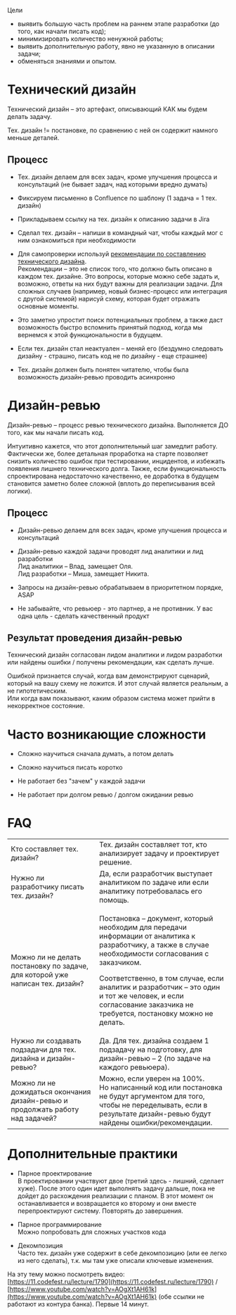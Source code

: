 Цели

*   выявить большую часть проблем на раннем этапе разработки (до того, как начали писать код);
*   минимизировать количество ненужной работы;
*   выявить дополнительную работу, явно не указанную в описании задачи;
*   обменяться знаниями и опытом.

Технический дизайн
==================

Технический дизайн – это артефакт, описывающий КАК мы будем делать задачу.

Тех. дизайн != постановке, по сравнению с ней он содержит намного меньше деталей.

Процесс
-------

*   Тех. дизайн делаем для всех задач, кроме улучшения процесса и консультаций (не бывает задач, над которыми вредно думать)
    
*   Фиксируем письменно в Confluence по шаблону (1 задача = 1 тех. дизайн)
*   Прикладываем ссылку на тех. дизайн к описанию задачи в Jira
*   Сделал тех. дизайн – напиши в командный чат, чтобы каждый мог с ним ознакомиться при необходимости
*   Для самопроверки используй [рекомендации по составлению технического дизайна](https://conflu.lan.ubrr.ru/pages/viewpage.action?pageId=306323273).  
    Рекомендации – это не список того, что должно быть описано в каждом тех. дизайне. Это вопросы, которые можно себе задать и, возможно, ответы на них будут важны для реализации задачи. Для сложных случаев (например, новый бизнес-процесс или интеграция с другой системой) нарисуй схему, которая будет отражать основные моменты.  
    
*   Это заметно упростит поиск потенциальных проблем, а также даст возможность быстро вспомнить принятый подход, когда мы вернемся к этой функциональности в будущем.
*   Если тех. дизайн стал неактуален – меняй его (бездумно следовать дизайну - страшно, писать код не по дизайну - еще страшнее)
*   Тех. дизайн должен быть понятен читателю, чтобы была возможность дизайн-ревью проводить асинхронно

  

  

Дизайн-ревью
============

Дизайн-ревью – процесс ревью технического дизайна. Выполняется ДО того, как мы начали писать код.

Интуитивно кажется, что этот дополнительный шаг замедлит работу.   
Фактически же, более детальная проработка на старте позволяет снизить количество ошибок при тестировании, инцидентов, и избежать появления лишнего технического долга. Также, если функциональность спроектирована недостаточно качественно, ее доработка в будущем становится заметно более сложной (вплоть до переписывания всей логики).

Процесс
-------

*   Дизайн-ревью делаем для всех задач, кроме улучшения процесса и консультаций
    
*   Дизайн-ревью каждой задачи проводят лид аналитики и лид разработки  
    Лид аналитики – Влад, замещает Оля.  
    Лид разработки – Миша, замещает Никита.
*   Запросы на дизайн-ревью обрабатываем в приоритетном порядке, ASAP
*   Не забывайте, что ревьюер - это партнер, а не противник. У вас одна цель - сделать качественный продукт

Результат проведения дизайн-ревью
---------------------------------

Технический дизайн согласован лидом аналитики и лидом разработки или найдены ошибки / получены рекомендации, как сделать лучше.

Ошибкой признается случай, когда вам демонстрируют сценарий, который на вашу схему не ложится. И этот случай является реальным, а не гипотетическим.  
Или когда вам показывают, каким образом система может прийти в некорректное состояние.

  

Часто возникающие сложности
===========================

*   Сложно научиться сначала думать, а потом делать
    
*   Сложно научиться писать коротко
    
*   Не работает без "зачем" у каждой задачи
    
*   Не работает при долгом ревью / долгом ожидании ревью
    

  

FAQ
===

<table class="wrapped confluenceTable"><colgroup><col><col></colgroup><tbody><tr><td class="confluenceTd">Кто составляет тех. дизайн?</td><td class="confluenceTd">Тех. дизайн составляет тот, кто анализирует задачу и проектирует решение.</td></tr><tr><td class="confluenceTd">Нужно ли разработчику писать тех. дизайн?</td><td class="confluenceTd">Да, если разработчик выступает аналитиком по задаче или если аналитику потребовалась его помощь.</td></tr><tr><td class="confluenceTd">Можно ли не делать постановку по задаче, для которой уже написан тех. дизайн?</td><td class="confluenceTd"><p>Постановка – документ, который необходим для передачи информации от аналитика к разработчику, а также в случае необходимости согласования с заказчиком.</p><p>Соответственно, в том случае, если аналитик и разработчик – это один и тот же человек, и если согласование заказчика не требуется, постановку можно не делать.</p></td></tr><tr><td class="confluenceTd">Нужно ли создавать подзадачи для тех. дизайна и дизайн-ревью?</td><td class="confluenceTd">Да. Для тех. дизайна создаем 1 подзадачу на подготовку, для дизайн-ревью –&nbsp;2 (по задаче на каждого ревьюера).</td></tr><tr><td colspan="1" class="confluenceTd">Можно ли не дожидаться окончания дизайн-ревью и продолжать работу над задачей?</td><td colspan="1" class="confluenceTd">Можно, если уверен на 100%.<br>Но написанный код или постановка не будут аргументом для того, чтобы не переделывать, если в результате дизайн-ревью будут найдены ошибки/рекомендации.</td></tr></tbody></table>

Дополнительные практики
=======================

*   Парное проектирование  
    В проектировании участвуют двое (третий здесь - лишний, сделает хуже). После этого один идет выполнять задачу дальше, пока не дойдет до расхождения реализации с планом. В этот момент он останавливается и возвращается ко второму и они вместе перепроектируют систему. Повторять до завершения.
    
*   Парное программирование  
    Можно попробовать для сложных участков кода
    
*   Декомпозиция  
    Часто тех. дизайн уже содержит в себе декомпозицию (или ее легко из него сделать), т.к. мы там уже описали ключевые изменения.  
    

  

На эту тему можно посмотреть видео: [https://11.codefest.ru/lecture/1790](https://11.codefest.ru/lecture/1790) / [https://www.youtube.com/watch?v=AOgXt1AH61k](https://www.youtube.com/watch?v=AOgXt1AH61k) (обе ссылки не работают из контура банка). Первые 14 минут.

